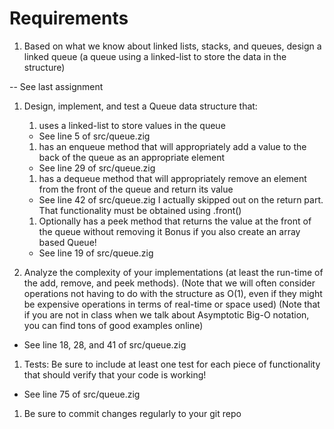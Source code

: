 # Requirements 

1. Based on what we know about linked lists, stacks, and queues, design a linked queue (a queue using a linked-list to store the data in the structure)

-- See last assignment

1. Design, implement, and test a Queue data structure that:

    
    1. uses a linked-list to store values in the queue
    - See line 5 of src/queue.zig

        
    1. has an enqueue method that will appropriately add a value to the back of the queue as an appropriate element
    - See line 29 of src/queue.zig

        
    1. has a dequeue method that will appropriately remove an element from the front of the queue and return its value
    - See line 42 of src/queue.zig
    I actually skipped out on the return part. That functionality must be obtained using .front()

        
    1. Optionally has a peek method that returns the value at the front of the queue without removing it
        Bonus if you also create an array based Queue!
    - See line 19 of src/queue.zig


1. Analyze the complexity of your implementations (at least the run-time of the add, remove, and peek methods).
(Note that we will often consider operations not having to do with the structure as O(1), even if they might be expensive operations in terms of real-time or space used)
(Note that if you are not in class when we talk about Asymptotic Big-O notation, you can find tons of good examples online)
- See line 18, 28, and 41 of src/queue.zig

1. Tests: Be sure to include at least one test for each piece of functionality that should verify that your code is working!
- See line 75 of src/queue.zig

1. Be sure to commit changes regularly to your git repo